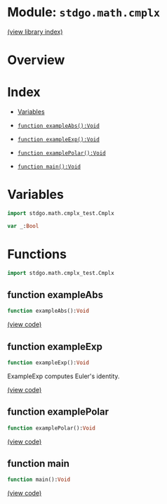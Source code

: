 # Module: `stdgo.math.cmplx`

[(view library index)](../../stdgo.md)


# Overview


 


# Index


- [Variables](<#variables>)

- [`function exampleAbs():Void`](<#function-exampleabs>)

- [`function exampleExp():Void`](<#function-exampleexp>)

- [`function examplePolar():Void`](<#function-examplepolar>)

- [`function main():Void`](<#function-main>)

# Variables


```haxe
import stdgo.math.cmplx_test.Cmplx
```


```haxe
var _:Bool
```


# Functions


```haxe
import stdgo.math.cmplx_test.Cmplx
```


## function exampleAbs


```haxe
function exampleAbs():Void
```


 


[\(view code\)](<./Cmplx.hx#L13>)


## function exampleExp


```haxe
function exampleExp():Void
```


ExampleExp computes Euler's identity. 


[\(view code\)](<./Cmplx.hx#L20>)


## function examplePolar


```haxe
function examplePolar():Void
```


 


[\(view code\)](<./Cmplx.hx#L25>)


## function main


```haxe
function main():Void
```


 


[\(view code\)](<./Cmplx.hx#L77>)


